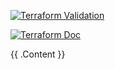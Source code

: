 

[![Terraform Validation](https://github.com/HappyPathway/terraform-aws-image-pipeline-external/actions/workflows/terraform.yaml/badge.svg)](https://github.com/HappyPathway/terraform-aws-image-pipeline-external/actions/workflows/terraform.yaml)


[![Terraform Doc](https://github.com/HappyPathway/terraform-aws-image-pipeline-external/actions/workflows/terraform-doc.yaml/badge.svg)](https://github.com/HappyPathway/terraform-aws-image-pipeline-external/actions/workflows/terraform-doc.yaml)

<!-- BEGIN_TF_DOCS -->
{{ .Content }}
<!-- END_TF_DOCS -->
